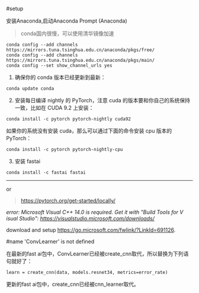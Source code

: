 #setup

安装Anaconda,启动Anaconda Prompt (Anaconda)

> conda国内很慢，可以使用清华镜像加速
```
conda config --add channels https://mirrors.tuna.tsinghua.edu.cn/anaconda/pkgs/free/
conda config --add channels https://mirrors.tuna.tsinghua.edu.cn/anaconda/pkgs/main/
conda config --set show_channel_urls yes
```

1. 确保你的 conda 版本已经更新到最新：

```
conda update conda
```

2. 安装每日编译 nightly 的 PyTorch，注意 cuda 的版本要和你自己的系统保持一致，比如在 CUDA 9.2 上安装：

```
conda install -c pytorch pytorch-nightly cuda92
```
如果你的系统没有安装 cuda，那么可以通过下面的命令安装 cpu 版本的 PyTorch：

```
conda install -c pytorch pytorch-nightly-cpu
```
3. 安装 fastai

```
conda install -c fastai fastai
```




---
or 
>https://pytorch.org/get-started/locally/

*error: Microsoft Visual C++ 14.0 is required. Get it with "Build Tools for V
isual Studio": https://visualstudio.microsoft.com/downloads/*

download and setup https://go.microsoft.com/fwlink/?LinkId=691126.


#name 'ConvLearner' is not defined

在最新的fast ai包中，ConvLearner已经被create_cnn取代，所以替换为下列语句就好了：
```
learn = create_cnn(data, models.resnet34, metrics=error_rate)
```
更新的fast ai包中，create_cnn已经被cnn_learner取代。